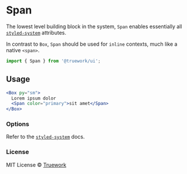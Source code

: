 # Span

The lowest level building block in the system, `Span` enables essentially all
[`styled-system`](https://styled-system.com/api) attributes.

In contrast to `Box`, `Span` should be used for `inline` contexts, much like a
native `<span>`.

```js
import { Span } from '@truework/ui';
```

## Usage

```jsx
<Box py="sm">
  Lorem ipsum dolor
  <Span color="primary">sit amet</Span>
</Box>
```

### Options

Refer to the [`styled-system`](https://styled-system.com/api) docs.

### License

MIT License © [Truework](https://truework.com)
